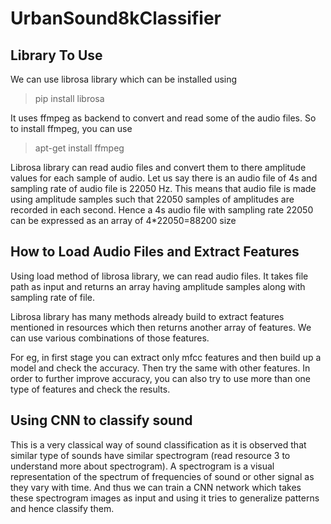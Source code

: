 # UrbanSound8kClassifier

## Library To Use

We can use librosa library which can be installed using 
> pip install librosa

It uses ffmpeg as backend to convert and read some of the audio files. So to install ffmpeg, you can use 
> apt-get install ffmpeg

Librosa library can read audio files and convert them to there amplitude values for each sample of audio. Let us say there is an audio file of 4s and sampling rate of audio file is 22050 Hz. This means that audio file is made using amplitude samples such that 22050 samples of amplitudes are recorded in each second. Hence a 4s audio file with sampling rate 22050 can be expressed as an array of 4\*22050=88200 size 


## How to Load Audio Files and Extract Features

Using load method of librosa library, we can read audio files. It takes file path as input and returns an array having amplitude samples along with sampling rate of file.

Librosa library has many methods already build to extract features mentioned in resources which then returns another array of features.
We can use various combinations of those features.

For eg, in first stage you can extract only mfcc features and then build up a model and check the accuracy. Then try the same with other features. In order to further improve accuracy, you can also try to use more than one type of features and check the results.

## Using CNN to classify sound

This is a very classical way of sound classification as it is observed that similar type of sounds have similar spectrogram (read resource 3 to understand more about spectrogram). A spectrogram is a visual representation of the spectrum of frequencies of sound or other signal as they vary with time. And thus we can train a CNN network which takes these spectrogram images as input and using it tries to generalize patterns and hence classify them.
